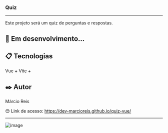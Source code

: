 ### Quiz

---

Este projeto será um quiz de perguntas e respostas.

## 🚀 Em desenvolvimento...

## 📋 Tecnologias
Vue + Vite + 

## ✒️ Autor
Márcio Reis

😊 Link de acesso: https://dev-marcioreis.github.io/quiz-vue/

---
![image](https://github.com/dev-marcioreis/quiz-vue/assets/122680054/90397733-bc55-4858-aabd-cbd820323640)


